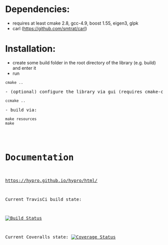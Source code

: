 # Dependencies:
- requires at least cmake 2.8, gcc-4.9, boost 1.55, eigen3, glpk
- carl (https://github.com/smtrat/carl)

# Installation:
- create some build folder in the root directory of the library (e.g. build) and enter it
- run 
<pre><code>cmake ..</code><pre>
- (optional) configure the library via gui (requires cmake-curses-gui):
<pre><code>ccmake ..</code><pre>
- build via: <pre><code>make resources
make</code></pre>

# Documentation
https://hypro.github.io/hypro/html/


Current TravisCi build state: 

[![Build Status](https://travis-ci.org/hypro/hypro.svg?branch=master)](https://travis-ci.org/hypro/hypro)

Current Coveralls state:
[![Coverage Status](https://coveralls.io/repos/github/hypro/hypro/badge.svg)](https://coveralls.io/github/hypro/hypro)
